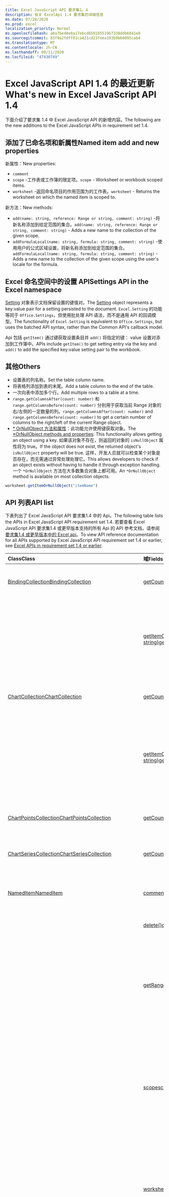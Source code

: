 ```yaml
---
title: Excel JavaScript API 要求集1。4
description: 有关 ExcelApi 1.4 要求集的详细信息
ms.date: 07/28/2020
ms.prod: excel
localization_priority: Normal
ms.openlocfilehash: a0a7be48e8a17ebcd650185519b7330ddb6041e0
ms.sourcegitcommit: 83f9a2fdff81ca421cd23feea103b9b60895cab4
ms.translationtype: MT
ms.contentlocale: zh-CN
ms.lasthandoff: 09/11/2020
ms.locfileid: "47430749"
---
```

# <a name="whats-new-in-excel-javascript-api-14"></a><span data-ttu-id="6a04e-103">Excel JavaScript API 1.4 的最近更新</span><span class="sxs-lookup"><span data-stu-id="6a04e-103">What's new in Excel JavaScript API 1.4</span></span>

<span data-ttu-id="6a04e-104">下面介绍了要求集 1.4 中 Excel JavaScript API 的新增内容。</span><span class="sxs-lookup"><span data-stu-id="6a04e-104">The following are the new additions to the Excel JavaScript APIs in requirement set 1.4.</span></span>

## <a name="named-item-add-and-new-properties"></a><span data-ttu-id="6a04e-105">添加了已命名项和新属性</span><span class="sxs-lookup"><span data-stu-id="6a04e-105">Named item add and new properties</span></span>

<span data-ttu-id="6a04e-106">新属性：</span><span class="sxs-lookup"><span data-stu-id="6a04e-106">New properties:</span></span>

* `comment`
* <span data-ttu-id="6a04e-107">`scope` -工作表或工作簿的限定项。</span><span class="sxs-lookup"><span data-stu-id="6a04e-107">`scope` - Worksheet or workbook scoped items.</span></span>
* <span data-ttu-id="6a04e-108">`worksheet` -返回命名项目的作用范围为的工作表。</span><span class="sxs-lookup"><span data-stu-id="6a04e-108">`worksheet` - Returns the worksheet on which the named item is scoped to.</span></span>

<span data-ttu-id="6a04e-109">新方法：</span><span class="sxs-lookup"><span data-stu-id="6a04e-109">New methods:</span></span>

* <span data-ttu-id="6a04e-110">`add(name: string, reference: Range or string, comment: string)` -将新名称添加到给定范围的集合。</span><span class="sxs-lookup"><span data-stu-id="6a04e-110">`add(name: string, reference: Range or string, comment: string)` - Adds a new name to the collection of the given scope.</span></span>
* <span data-ttu-id="6a04e-111">`addFormulaLocal(name: string, formula: string, comment: string)` -使用用户的公式区域设置，将新名称添加到给定范围的集合。</span><span class="sxs-lookup"><span data-stu-id="6a04e-111">`addFormulaLocal(name: string, formula: string, comment: string)` - Adds a new name to the collection of the given scope using the user's locale for the formula.</span></span>

## <a name="settings-api-in-the-excel-namespace"></a><span data-ttu-id="6a04e-112">Excel 命名空间中的设置 API</span><span class="sxs-lookup"><span data-stu-id="6a04e-112">Settings API in the Excel namespace</span></span>

<span data-ttu-id="6a04e-113">[Setting](/javascript/api/excel/excel.setting) 对象表示文档保留设置的键值对。</span><span class="sxs-lookup"><span data-stu-id="6a04e-113">The [Setting](/javascript/api/excel/excel.setting) object represents a key:value pair for a setting persisted to the document.</span></span> <span data-ttu-id="6a04e-114">`Excel.Setting` 的功能等同于 `Office.Settings`，但使用批处理 API 语法，而不是通用 API 的回调模型。</span><span class="sxs-lookup"><span data-stu-id="6a04e-114">The functionality of `Excel.Setting` is equivalent to `Office.Settings`, but uses the batched API syntax, rather than the Common API's callback model.</span></span>

<span data-ttu-id="6a04e-115">Api 包括 `getItem()` 通过键获取设置条目并 `add()` 将指定的键： value 设置对添加到工作簿中。</span><span class="sxs-lookup"><span data-stu-id="6a04e-115">APIs include `getItem()` to get setting entry via the key and `add()` to add the specified key:value setting pair to the workbook.</span></span>

## <a name="others"></a><span data-ttu-id="6a04e-116">其他</span><span class="sxs-lookup"><span data-stu-id="6a04e-116">Others</span></span>

* <span data-ttu-id="6a04e-117">设置表的列名称。</span><span class="sxs-lookup"><span data-stu-id="6a04e-117">Set the table column name.</span></span>
* <span data-ttu-id="6a04e-118">将表格列添加到表的末尾。</span><span class="sxs-lookup"><span data-stu-id="6a04e-118">Add a table column to the end of the table.</span></span>
* <span data-ttu-id="6a04e-119">一次向表中添加多个行。</span><span class="sxs-lookup"><span data-stu-id="6a04e-119">Add multiple rows to a table at a time.</span></span>
* <span data-ttu-id="6a04e-120">`range.getColumnsAfter(count: number)` 和 `range.getColumnsBefore(count: number)` 分别用于获取当前 Range 对象的右/左侧的一定数量的列。</span><span class="sxs-lookup"><span data-stu-id="6a04e-120">`range.getColumnsAfter(count: number)` and `range.getColumnsBefore(count: number)` to get a certain number of columns to the right/left of the current Range object.</span></span>
* <span data-ttu-id="6a04e-121">[ \* OrNullObject 方法和属性](../../develop/application-specific-api-model.md#ornullobject-methods-and-properties)：此功能允许使用键获取对象。</span><span class="sxs-lookup"><span data-stu-id="6a04e-121">The [\*OrNullObject methods and properties](../../develop/application-specific-api-model.md#ornullobject-methods-and-properties): This functionality allows getting an object using a key.</span></span> <span data-ttu-id="6a04e-122">如果该对象不存在，则返回的对象的 `isNullObject` 属性将为 true。</span><span class="sxs-lookup"><span data-stu-id="6a04e-122">If the object does not exist, the returned object's `isNullObject` property will be true.</span></span> <span data-ttu-id="6a04e-123">这样，开发人员就可以检查某个对象是否存在，而无需通过异常处理处理它。</span><span class="sxs-lookup"><span data-stu-id="6a04e-123">This allows developers to check if an object exists without having to handle it through exception handling.</span></span> <span data-ttu-id="6a04e-124">一个 `*OrNullObject` 方法在大多数集合对象上都可用。</span><span class="sxs-lookup"><span data-stu-id="6a04e-124">An `*OrNullObject` method is available on most collection objects.</span></span>

```js
worksheet.getItemOrNullObject("itemName")
```

## <a name="api-list"></a><span data-ttu-id="6a04e-125">API 列表</span><span class="sxs-lookup"><span data-stu-id="6a04e-125">API list</span></span>

<span data-ttu-id="6a04e-126">下表列出了 Excel JavaScript API 要求集1.4 中的 Api。</span><span class="sxs-lookup"><span data-stu-id="6a04e-126">The following table lists the APIs in Excel JavaScript API requirement set 1.4.</span></span> <span data-ttu-id="6a04e-127">若要查看 Excel JavaScript API 要求集1.4 或更早版本支持的所有 Api 的 API 参考文档，请参阅 [要求集1.4 或更早版本中的 Excel api](/javascript/api/excel?view=excel-js-1.4&preserve-view=true)。</span><span class="sxs-lookup"><span data-stu-id="6a04e-127">To view API reference documentation for all APIs supported by Excel JavaScript API requirement set 1.4 or earlier, see [Excel APIs in requirement set 1.4 or earlier](/javascript/api/excel?view=excel-js-1.4&preserve-view=true).</span></span>

| <span data-ttu-id="6a04e-128">Class</span><span class="sxs-lookup"><span data-stu-id="6a04e-128">Class</span></span> | <span data-ttu-id="6a04e-129">域</span><span class="sxs-lookup"><span data-stu-id="6a04e-129">Fields</span></span> | <span data-ttu-id="6a04e-130">说明</span><span class="sxs-lookup"><span data-stu-id="6a04e-130">Description</span></span> |
|:---|:---|:---|
|[<span data-ttu-id="6a04e-131">BindingCollection</span><span class="sxs-lookup"><span data-stu-id="6a04e-131">BindingCollection</span></span>](/javascript/api/excel/excel.bindingcollection)|[<span data-ttu-id="6a04e-132">getCount()</span><span class="sxs-lookup"><span data-stu-id="6a04e-132">getCount()</span></span>](/javascript/api/excel/excel.bindingcollection#getcount--)|<span data-ttu-id="6a04e-133">获取集合中的绑定数量。</span><span class="sxs-lookup"><span data-stu-id="6a04e-133">Gets the number of bindings in the collection.</span></span>|
||[<span data-ttu-id="6a04e-134">getItemOrNullObject(id: string)</span><span class="sxs-lookup"><span data-stu-id="6a04e-134">getItemOrNullObject(id: string)</span></span>](/javascript/api/excel/excel.bindingcollection#getitemornullobject-id-)|<span data-ttu-id="6a04e-135">按 ID 获取 Binding 对象。</span><span class="sxs-lookup"><span data-stu-id="6a04e-135">Gets a binding object by ID.</span></span> <span data-ttu-id="6a04e-136">如果没有 Binding 对象，将返回 NULL 对象。</span><span class="sxs-lookup"><span data-stu-id="6a04e-136">If the binding object does not exist, will return a null object.</span></span>|
|[<span data-ttu-id="6a04e-137">ChartCollection</span><span class="sxs-lookup"><span data-stu-id="6a04e-137">ChartCollection</span></span>](/javascript/api/excel/excel.chartcollection)|[<span data-ttu-id="6a04e-138">getCount()</span><span class="sxs-lookup"><span data-stu-id="6a04e-138">getCount()</span></span>](/javascript/api/excel/excel.chartcollection#getcount--)|<span data-ttu-id="6a04e-139">返回工作表中的图表数。</span><span class="sxs-lookup"><span data-stu-id="6a04e-139">Returns the number of charts in the worksheet.</span></span>|
||[<span data-ttu-id="6a04e-140">getItemOrNullObject(name: string)</span><span class="sxs-lookup"><span data-stu-id="6a04e-140">getItemOrNullObject(name: string)</span></span>](/javascript/api/excel/excel.chartcollection#getitemornullobject-name-)|<span data-ttu-id="6a04e-141">使用图表名称获取图表。</span><span class="sxs-lookup"><span data-stu-id="6a04e-141">Gets a chart using its name.</span></span> <span data-ttu-id="6a04e-142">如果存在多个名称相同的图表，将返回第一个图表。</span><span class="sxs-lookup"><span data-stu-id="6a04e-142">If there are multiple charts with the same name, the first one will be returned.</span></span>|
|[<span data-ttu-id="6a04e-143">ChartPointsCollection</span><span class="sxs-lookup"><span data-stu-id="6a04e-143">ChartPointsCollection</span></span>](/javascript/api/excel/excel.chartpointscollection)|[<span data-ttu-id="6a04e-144">getCount()</span><span class="sxs-lookup"><span data-stu-id="6a04e-144">getCount()</span></span>](/javascript/api/excel/excel.chartpointscollection#getcount--)|<span data-ttu-id="6a04e-145">返回系列中的图表点数。</span><span class="sxs-lookup"><span data-stu-id="6a04e-145">Returns the number of chart points in the series.</span></span>|
|[<span data-ttu-id="6a04e-146">ChartSeriesCollection</span><span class="sxs-lookup"><span data-stu-id="6a04e-146">ChartSeriesCollection</span></span>](/javascript/api/excel/excel.chartseriescollection)|[<span data-ttu-id="6a04e-147">getCount()</span><span class="sxs-lookup"><span data-stu-id="6a04e-147">getCount()</span></span>](/javascript/api/excel/excel.chartseriescollection#getcount--)|<span data-ttu-id="6a04e-148">返回集合中的系列数量。</span><span class="sxs-lookup"><span data-stu-id="6a04e-148">Returns the number of series in the collection.</span></span>|
|[<span data-ttu-id="6a04e-149">NamedItem</span><span class="sxs-lookup"><span data-stu-id="6a04e-149">NamedItem</span></span>](/javascript/api/excel/excel.nameditem)|[<span data-ttu-id="6a04e-150">comment</span><span class="sxs-lookup"><span data-stu-id="6a04e-150">comment</span></span>](/javascript/api/excel/excel.nameditem#comment)|<span data-ttu-id="6a04e-151">表示与此名称相关联的注释。</span><span class="sxs-lookup"><span data-stu-id="6a04e-151">Represents the comment associated with this name.</span></span>|
||[<span data-ttu-id="6a04e-152">delete()</span><span class="sxs-lookup"><span data-stu-id="6a04e-152">delete()</span></span>](/javascript/api/excel/excel.nameditem#delete--)|<span data-ttu-id="6a04e-153">删除给定的名称。</span><span class="sxs-lookup"><span data-stu-id="6a04e-153">Deletes the given name.</span></span>|
||[<span data-ttu-id="6a04e-154">getRangeOrNullObject()</span><span class="sxs-lookup"><span data-stu-id="6a04e-154">getRangeOrNullObject()</span></span>](/javascript/api/excel/excel.nameditem#getrangeornullobject--)|<span data-ttu-id="6a04e-155">返回与名称相关联的 Range 对象。</span><span class="sxs-lookup"><span data-stu-id="6a04e-155">Returns the range object that is associated with the name.</span></span> <span data-ttu-id="6a04e-156">如果已命名项的类型不是 Range，将返回 NULL 对象。</span><span class="sxs-lookup"><span data-stu-id="6a04e-156">Returns a null object if the named item's type is not a range.</span></span>|
||[<span data-ttu-id="6a04e-157">scope</span><span class="sxs-lookup"><span data-stu-id="6a04e-157">scope</span></span>](/javascript/api/excel/excel.nameditem#scope)|<span data-ttu-id="6a04e-158">指明是否将 name 限定到工作簿或特定工作表。</span><span class="sxs-lookup"><span data-stu-id="6a04e-158">Indicates whether the name is scoped to the workbook or to a specific worksheet.</span></span> <span data-ttu-id="6a04e-159">可能的值为：工作表、工作簿。</span><span class="sxs-lookup"><span data-stu-id="6a04e-159">Possible values are: Worksheet, Workbook.</span></span> <span data-ttu-id="6a04e-160">只读。</span><span class="sxs-lookup"><span data-stu-id="6a04e-160">Read-only.</span></span>|
||[<span data-ttu-id="6a04e-161">worksheet</span><span class="sxs-lookup"><span data-stu-id="6a04e-161">worksheet</span></span>](/javascript/api/excel/excel.nameditem#worksheet)|<span data-ttu-id="6a04e-162">返回已命名项限定到的工作表。</span><span class="sxs-lookup"><span data-stu-id="6a04e-162">Returns the worksheet on which the named item is scoped to.</span></span> <span data-ttu-id="6a04e-163">如果项目的作用域改为工作簿，则会引发错误。</span><span class="sxs-lookup"><span data-stu-id="6a04e-163">Throws an error if the item is scoped to the workbook instead.</span></span>|
||[<span data-ttu-id="6a04e-164">worksheetOrNullObject</span><span class="sxs-lookup"><span data-stu-id="6a04e-164">worksheetOrNullObject</span></span>](/javascript/api/excel/excel.nameditem#worksheetornullobject)|<span data-ttu-id="6a04e-165">返回已命名项限定到的工作表。</span><span class="sxs-lookup"><span data-stu-id="6a04e-165">Returns the worksheet on which the named item is scoped to.</span></span> <span data-ttu-id="6a04e-166">如果项改为限定到工作簿，将返回 NULL 对象。</span><span class="sxs-lookup"><span data-stu-id="6a04e-166">Returns a null object if the item is scoped to the workbook instead.</span></span>|
|[<span data-ttu-id="6a04e-167">NamedItemCollection</span><span class="sxs-lookup"><span data-stu-id="6a04e-167">NamedItemCollection</span></span>](/javascript/api/excel/excel.nameditemcollection)|[<span data-ttu-id="6a04e-168">添加 (名称： string，reference： Range \| string，comment？： string) </span><span class="sxs-lookup"><span data-stu-id="6a04e-168">add(name: string, reference: Range \| string, comment?: string)</span></span>](/javascript/api/excel/excel.nameditemcollection#add-name--reference--comment-)|<span data-ttu-id="6a04e-169">将新名称添加到给定范围的集合。</span><span class="sxs-lookup"><span data-stu-id="6a04e-169">Adds a new name to the collection of the given scope.</span></span>|
||[<span data-ttu-id="6a04e-170">addFormulaLocal (名称： string，formula： string，comment？： string) </span><span class="sxs-lookup"><span data-stu-id="6a04e-170">addFormulaLocal(name: string, formula: string, comment?: string)</span></span>](/javascript/api/excel/excel.nameditemcollection#addformulalocal-name--formula--comment-)|<span data-ttu-id="6a04e-171">使用用户的公式区域设置，将新名称添加到给定范围的集合。</span><span class="sxs-lookup"><span data-stu-id="6a04e-171">Adds a new name to the collection of the given scope using the user's locale for the formula.</span></span>|
||[<span data-ttu-id="6a04e-172">getCount()</span><span class="sxs-lookup"><span data-stu-id="6a04e-172">getCount()</span></span>](/javascript/api/excel/excel.nameditemcollection#getcount--)|<span data-ttu-id="6a04e-173">获取集合中已命名项的数量。</span><span class="sxs-lookup"><span data-stu-id="6a04e-173">Gets the number of named items in the collection.</span></span>|
||[<span data-ttu-id="6a04e-174">getItemOrNullObject(name: string)</span><span class="sxs-lookup"><span data-stu-id="6a04e-174">getItemOrNullObject(name: string)</span></span>](/javascript/api/excel/excel.nameditemcollection#getitemornullobject-name-)|<span data-ttu-id="6a04e-175">使用其名称获取 NamedItem 对象。</span><span class="sxs-lookup"><span data-stu-id="6a04e-175">Gets a NamedItem object using its name.</span></span> <span data-ttu-id="6a04e-176">如果没有 NamedItem 对象，将返回 NULL 对象。</span><span class="sxs-lookup"><span data-stu-id="6a04e-176">If the nameditem object does not exist, will return a null object.</span></span>|
|[<span data-ttu-id="6a04e-177">PivotTableCollection</span><span class="sxs-lookup"><span data-stu-id="6a04e-177">PivotTableCollection</span></span>](/javascript/api/excel/excel.pivottablecollection)|[<span data-ttu-id="6a04e-178">getCount()</span><span class="sxs-lookup"><span data-stu-id="6a04e-178">getCount()</span></span>](/javascript/api/excel/excel.pivottablecollection#getcount--)|<span data-ttu-id="6a04e-179">获取集合中的数据透视表的数量。</span><span class="sxs-lookup"><span data-stu-id="6a04e-179">Gets the number of pivot tables in the collection.</span></span>|
||[<span data-ttu-id="6a04e-180">getItemOrNullObject(name: string)</span><span class="sxs-lookup"><span data-stu-id="6a04e-180">getItemOrNullObject(name: string)</span></span>](/javascript/api/excel/excel.pivottablecollection#getitemornullobject-name-)|<span data-ttu-id="6a04e-181">按 PivotTable 对象的名称获取此对象。</span><span class="sxs-lookup"><span data-stu-id="6a04e-181">Gets a PivotTable by name.</span></span> <span data-ttu-id="6a04e-182">如果没有 PivotTable 对象，将返回 NULL 对象。</span><span class="sxs-lookup"><span data-stu-id="6a04e-182">If the PivotTable does not exist, will return a null object.</span></span>|
|[<span data-ttu-id="6a04e-183">区域</span><span class="sxs-lookup"><span data-stu-id="6a04e-183">Range</span></span>](/javascript/api/excel/excel.range)|[<span data-ttu-id="6a04e-184">getIntersectionOrNullObject (anotherRange： Range \| string) </span><span class="sxs-lookup"><span data-stu-id="6a04e-184">getIntersectionOrNullObject(anotherRange: Range \| string)</span></span>](/javascript/api/excel/excel.range#getintersectionornullobject-anotherrange-)|<span data-ttu-id="6a04e-185">获取表示指定区域的矩形交集的 range 对象。</span><span class="sxs-lookup"><span data-stu-id="6a04e-185">Gets the range object that represents the rectangular intersection of the given ranges.</span></span> <span data-ttu-id="6a04e-186">如果找不到任何交集，则此方法返回空对象。</span><span class="sxs-lookup"><span data-stu-id="6a04e-186">If no intersection is found, will return a null object.</span></span>|
||[<span data-ttu-id="6a04e-187">getUsedRangeOrNullObject (valuesOnly？： boolean) </span><span class="sxs-lookup"><span data-stu-id="6a04e-187">getUsedRangeOrNullObject(valuesOnly?: boolean)</span></span>](/javascript/api/excel/excel.range#getusedrangeornullobject-valuesonly-)|<span data-ttu-id="6a04e-p113">返回指定 Range 对象的所用区域。如果区域内没有使用单元格，此函数将返回 NULL 对象。</span><span class="sxs-lookup"><span data-stu-id="6a04e-p113">Returns the used range of the given range object. If there are no used cells within the range, this function will return a null object.</span></span>|
|[<span data-ttu-id="6a04e-190">RangeViewCollection</span><span class="sxs-lookup"><span data-stu-id="6a04e-190">RangeViewCollection</span></span>](/javascript/api/excel/excel.rangeviewcollection)|[<span data-ttu-id="6a04e-191">getCount()</span><span class="sxs-lookup"><span data-stu-id="6a04e-191">getCount()</span></span>](/javascript/api/excel/excel.rangeviewcollection#getcount--)|<span data-ttu-id="6a04e-192">获取集合中 RangeView 对象的数量。</span><span class="sxs-lookup"><span data-stu-id="6a04e-192">Gets the number of RangeView objects in the collection.</span></span>|
|[<span data-ttu-id="6a04e-193">设置</span><span class="sxs-lookup"><span data-stu-id="6a04e-193">Setting</span></span>](/javascript/api/excel/excel.setting)|[<span data-ttu-id="6a04e-194">delete()</span><span class="sxs-lookup"><span data-stu-id="6a04e-194">delete()</span></span>](/javascript/api/excel/excel.setting#delete--)|<span data-ttu-id="6a04e-195">删除 Setting 对象。</span><span class="sxs-lookup"><span data-stu-id="6a04e-195">Deletes the setting.</span></span>|
||[<span data-ttu-id="6a04e-196">key</span><span class="sxs-lookup"><span data-stu-id="6a04e-196">key</span></span>](/javascript/api/excel/excel.setting#key)|<span data-ttu-id="6a04e-197">返回表示 setting 对象的 ID 的键。</span><span class="sxs-lookup"><span data-stu-id="6a04e-197">Returns the key that represents the id of the Setting.</span></span> <span data-ttu-id="6a04e-198">只读。</span><span class="sxs-lookup"><span data-stu-id="6a04e-198">Read-only.</span></span>|
||[<span data-ttu-id="6a04e-199">value</span><span class="sxs-lookup"><span data-stu-id="6a04e-199">value</span></span>](/javascript/api/excel/excel.setting#value)|<span data-ttu-id="6a04e-200">表示为此设置存储的值。</span><span class="sxs-lookup"><span data-stu-id="6a04e-200">Represents the value stored for this setting.</span></span>|
|[<span data-ttu-id="6a04e-201">SettingCollection</span><span class="sxs-lookup"><span data-stu-id="6a04e-201">SettingCollection</span></span>](/javascript/api/excel/excel.settingcollection)|[<span data-ttu-id="6a04e-202">add (key： string，value： string \| number \| boolean \| Date \| Array <any> \| any) </span><span class="sxs-lookup"><span data-stu-id="6a04e-202">add(key: string, value: string \| number \| boolean \| Date \| Array<any> \| any)</span></span>](/javascript/api/excel/excel.settingcollection#add-key--value-)|<span data-ttu-id="6a04e-203">设置指定的 Setting 对象，或将其添加到工作簿中。</span><span class="sxs-lookup"><span data-stu-id="6a04e-203">Sets or adds the specified setting to the workbook.</span></span>|
||[<span data-ttu-id="6a04e-204">getCount()</span><span class="sxs-lookup"><span data-stu-id="6a04e-204">getCount()</span></span>](/javascript/api/excel/excel.settingcollection#getcount--)|<span data-ttu-id="6a04e-205">获取集合中的 Setting 对象的数量。</span><span class="sxs-lookup"><span data-stu-id="6a04e-205">Gets the number of Settings in the collection.</span></span>|
||[<span data-ttu-id="6a04e-206">getItem(key: string)</span><span class="sxs-lookup"><span data-stu-id="6a04e-206">getItem(key: string)</span></span>](/javascript/api/excel/excel.settingcollection#getitem-key-)|<span data-ttu-id="6a04e-207">按键获取 Setting 项。</span><span class="sxs-lookup"><span data-stu-id="6a04e-207">Gets a Setting entry via the key.</span></span>|
||[<span data-ttu-id="6a04e-208">getItemOrNullObject(key: string)</span><span class="sxs-lookup"><span data-stu-id="6a04e-208">getItemOrNullObject(key: string)</span></span>](/javascript/api/excel/excel.settingcollection#getitemornullobject-key-)|<span data-ttu-id="6a04e-209">按键获取 Setting 项。</span><span class="sxs-lookup"><span data-stu-id="6a04e-209">Gets a Setting entry via the key.</span></span> <span data-ttu-id="6a04e-210">如果没有 Setting 项，将返回 NULL 对象。</span><span class="sxs-lookup"><span data-stu-id="6a04e-210">If the Setting does not exist, will return a null object.</span></span>|
||[<span data-ttu-id="6a04e-211">items</span><span class="sxs-lookup"><span data-stu-id="6a04e-211">items</span></span>](/javascript/api/excel/excel.settingcollection#items)|<span data-ttu-id="6a04e-212">获取此集合中已加载的子项。</span><span class="sxs-lookup"><span data-stu-id="6a04e-212">Gets the loaded child items in this collection.</span></span>|
||[<span data-ttu-id="6a04e-213">onSettingsChanged</span><span class="sxs-lookup"><span data-stu-id="6a04e-213">onSettingsChanged</span></span>](/javascript/api/excel/excel.settingcollection#onsettingschanged)|<span data-ttu-id="6a04e-214">当文档中的设置变化时发生。</span><span class="sxs-lookup"><span data-stu-id="6a04e-214">Occurs when the Settings in the document are changed.</span></span>|
|[<span data-ttu-id="6a04e-215">SettingsChangedEventArgs</span><span class="sxs-lookup"><span data-stu-id="6a04e-215">SettingsChangedEventArgs</span></span>](/javascript/api/excel/excel.settingschangedeventargs)|[<span data-ttu-id="6a04e-216">设置</span><span class="sxs-lookup"><span data-stu-id="6a04e-216">settings</span></span>](/javascript/api/excel/excel.settingschangedeventargs#settings)|<span data-ttu-id="6a04e-217">获取表示引发了 SettingsChanged 事件的 binding 的 setting 对象。</span><span class="sxs-lookup"><span data-stu-id="6a04e-217">Gets the Setting object that represents the binding that raised the SettingsChanged event</span></span>|
|[<span data-ttu-id="6a04e-218">TableCollection</span><span class="sxs-lookup"><span data-stu-id="6a04e-218">TableCollection</span></span>](/javascript/api/excel/excel.tablecollection)|[<span data-ttu-id="6a04e-219">getCount()</span><span class="sxs-lookup"><span data-stu-id="6a04e-219">getCount()</span></span>](/javascript/api/excel/excel.tablecollection#getcount--)|<span data-ttu-id="6a04e-220">获取集合中的表数量。</span><span class="sxs-lookup"><span data-stu-id="6a04e-220">Gets the number of tables in the collection.</span></span>|
||[<span data-ttu-id="6a04e-221">getItemOrNullObject(key: string)</span><span class="sxs-lookup"><span data-stu-id="6a04e-221">getItemOrNullObject(key: string)</span></span>](/javascript/api/excel/excel.tablecollection#getitemornullobject-key-)|<span data-ttu-id="6a04e-222">按名称或 ID 获取表。</span><span class="sxs-lookup"><span data-stu-id="6a04e-222">Gets a table by Name or ID.</span></span> <span data-ttu-id="6a04e-223">如果没有表，将返回 NULL 对象。</span><span class="sxs-lookup"><span data-stu-id="6a04e-223">If the table does not exist, will return a null object.</span></span>|
|[<span data-ttu-id="6a04e-224">TableColumnCollection</span><span class="sxs-lookup"><span data-stu-id="6a04e-224">TableColumnCollection</span></span>](/javascript/api/excel/excel.tablecolumncollection)|[<span data-ttu-id="6a04e-225">getCount()</span><span class="sxs-lookup"><span data-stu-id="6a04e-225">getCount()</span></span>](/javascript/api/excel/excel.tablecolumncollection#getcount--)|<span data-ttu-id="6a04e-226">获取表中的列数。</span><span class="sxs-lookup"><span data-stu-id="6a04e-226">Gets the number of columns in the table.</span></span>|
||[<span data-ttu-id="6a04e-227">getItemOrNullObject (项：数字 \| 字符串) </span><span class="sxs-lookup"><span data-stu-id="6a04e-227">getItemOrNullObject(key: number \| string)</span></span>](/javascript/api/excel/excel.tablecolumncollection#getitemornullobject-key-)|<span data-ttu-id="6a04e-228">按名称或 ID 获取 column 对象。</span><span class="sxs-lookup"><span data-stu-id="6a04e-228">Gets a column object by Name or ID.</span></span> <span data-ttu-id="6a04e-229">如果没有 column 对象，将返回 NULL 对象。</span><span class="sxs-lookup"><span data-stu-id="6a04e-229">If the column does not exist, will return a null object.</span></span>|
|[<span data-ttu-id="6a04e-230">TableRowCollection</span><span class="sxs-lookup"><span data-stu-id="6a04e-230">TableRowCollection</span></span>](/javascript/api/excel/excel.tablerowcollection)|[<span data-ttu-id="6a04e-231">getCount()</span><span class="sxs-lookup"><span data-stu-id="6a04e-231">getCount()</span></span>](/javascript/api/excel/excel.tablerowcollection#getcount--)|<span data-ttu-id="6a04e-232">获取表格中的行数。</span><span class="sxs-lookup"><span data-stu-id="6a04e-232">Gets the number of rows in the table.</span></span>|
|[<span data-ttu-id="6a04e-233">Workbook</span><span class="sxs-lookup"><span data-stu-id="6a04e-233">Workbook</span></span>](/javascript/api/excel/excel.workbook)|[<span data-ttu-id="6a04e-234">设置</span><span class="sxs-lookup"><span data-stu-id="6a04e-234">settings</span></span>](/javascript/api/excel/excel.workbook#settings)|<span data-ttu-id="6a04e-235">表示一组与 workbook 相关联的 setting 对象。</span><span class="sxs-lookup"><span data-stu-id="6a04e-235">Represents a collection of Settings associated with the workbook.</span></span> <span data-ttu-id="6a04e-236">只读。</span><span class="sxs-lookup"><span data-stu-id="6a04e-236">Read-only.</span></span>|
|[<span data-ttu-id="6a04e-237">Worksheet</span><span class="sxs-lookup"><span data-stu-id="6a04e-237">Worksheet</span></span>](/javascript/api/excel/excel.worksheet)|[<span data-ttu-id="6a04e-238">getUsedRangeOrNullObject (valuesOnly？： boolean) </span><span class="sxs-lookup"><span data-stu-id="6a04e-238">getUsedRangeOrNullObject(valuesOnly?: boolean)</span></span>](/javascript/api/excel/excel.worksheet#getusedrangeornullobject-valuesonly-)|<span data-ttu-id="6a04e-p119">使用的区域是包含分配了值或格式的任意单元格的最小区域。如果整个工作表为空，此函数将返回 NULL 对象。</span><span class="sxs-lookup"><span data-stu-id="6a04e-p119">The used range is the smallest range that encompasses any cells that have a value or formatting assigned to them. If the entire worksheet is blank, this function will return a null object.</span></span>|
||[<span data-ttu-id="6a04e-241">names</span><span class="sxs-lookup"><span data-stu-id="6a04e-241">names</span></span>](/javascript/api/excel/excel.worksheet#names)|<span data-ttu-id="6a04e-242">一组范围限定到当前工作表的名称。</span><span class="sxs-lookup"><span data-stu-id="6a04e-242">Collection of names scoped to the current worksheet.</span></span> <span data-ttu-id="6a04e-243">只读。</span><span class="sxs-lookup"><span data-stu-id="6a04e-243">Read-only.</span></span>|
|[<span data-ttu-id="6a04e-244">WorksheetCollection</span><span class="sxs-lookup"><span data-stu-id="6a04e-244">WorksheetCollection</span></span>](/javascript/api/excel/excel.worksheetcollection)|[<span data-ttu-id="6a04e-245">getCount (visibleOnly？： boolean) </span><span class="sxs-lookup"><span data-stu-id="6a04e-245">getCount(visibleOnly?: boolean)</span></span>](/javascript/api/excel/excel.worksheetcollection#getcount-visibleonly-)|<span data-ttu-id="6a04e-246">获取集合中的工作表数量。</span><span class="sxs-lookup"><span data-stu-id="6a04e-246">Gets the number of worksheets in the collection.</span></span>|
||[<span data-ttu-id="6a04e-247">getItemOrNullObject(key: string)</span><span class="sxs-lookup"><span data-stu-id="6a04e-247">getItemOrNullObject(key: string)</span></span>](/javascript/api/excel/excel.worksheetcollection#getitemornullobject-key-)|<span data-ttu-id="6a04e-248">按 Worksheet 对象的名称或 ID 获取此对象。</span><span class="sxs-lookup"><span data-stu-id="6a04e-248">Gets a worksheet object using its Name or ID.</span></span> <span data-ttu-id="6a04e-249">如果没有 Worksheet 对象，将返回 NULL 对象。</span><span class="sxs-lookup"><span data-stu-id="6a04e-249">If the worksheet does not exist, will return a null object.</span></span>|

## <a name="see-also"></a><span data-ttu-id="6a04e-250">另请参阅</span><span class="sxs-lookup"><span data-stu-id="6a04e-250">See also</span></span>

- [<span data-ttu-id="6a04e-251">Excel JavaScript API 参考文档</span><span class="sxs-lookup"><span data-stu-id="6a04e-251">Excel JavaScript API Reference Documentation</span></span>](/javascript/api/excel?view=excel-js-1.4&preserve-view=true)
- [<span data-ttu-id="6a04e-252">Excel JavaScript API 要求集</span><span class="sxs-lookup"><span data-stu-id="6a04e-252">Excel JavaScript API requirement sets</span></span>](./excel-api-requirement-sets.md)
